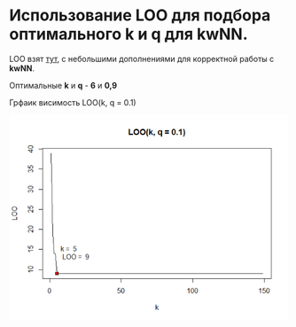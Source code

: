 # Использование LOO для подбора оптимального k и q для kwNN.

LOO взят [тут](https://github.com/Vector232/ML1/tree/master/kNNLOO), с небольшими дополнениями для корректной работы с **kwNN**. 

Оптимальные **k** и **q** - **6** и **0,9**

Грфаик висимость LOO(k, q = 0.1)

![Ну нет ее и все! Отстань!](/kwNNLOO/LOO(k,q=0.1).png)

